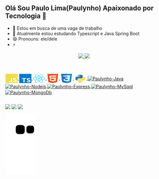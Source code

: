 ## Olá Sou Paulo Lima(Paulynho) Apaixonado por Tecnologia 👋



- 🔭 Estou em busca de uma vaga de trabalho
- 🌱 Atualmente estou estudando Typescript e Java Spring Boot
- 😄 Pronouns: ele/dele
- ⚡ 

<div align="center">
  <a href="https://github.com/Paulynho-lima">
  <img height="160em" src="https://github-readme-stats.vercel.app/api?username=Paulynho-lima&show_icons=true&theme=tokyonight&include_all_commits=true&count_private=true"/>
  <img height="160em" src="https://github-readme-stats.vercel.app/api/top-langs/?username=Paulynho-lima&layout=compact&langs_count=7&theme=merko"/>
</div>
  
  ##

<div style="display: inline_block"><br>
  <img align="center" alt="Paulynho-Js" height="30" width="40" src="https://raw.githubusercontent.com/devicons/devicon/master/icons/javascript/javascript-plain.svg">
  <img align="center" alt="Paulynho-Ts" height="30" width="40" src="https://raw.githubusercontent.com/devicons/devicon/master/icons/typescript/typescript-plain.svg">
  <img align="center" alt="Paulynho-React" height="30" width="40" src="https://raw.githubusercontent.com/devicons/devicon/master/icons/react/react-original.svg">
  <img align="center" alt="Paulynho-HTML" height="30" width="40" src="https://raw.githubusercontent.com/devicons/devicon/master/icons/html5/html5-original.svg">
  <img align="center" alt="Paulynho-CSS" height="30" width="40" src="https://raw.githubusercontent.com/devicons/devicon/master/icons/css3/css3-original.svg">
  <img align="center" alt="Paulynho-Python" height="30" width="40" src="https://raw.githubusercontent.com/devicons/devicon/master/icons/python/python-original.svg">
  <img align="center" alt="Paulynho-Java" height="30" width="40"  
src="https://cdn.jsdelivr.net/gh/devicons/devicon/icons/java/java-original.svg" />
  <img align="center" alt="Paulynho-Nodejs" height="30" width="40"
src="https://cdn.jsdelivr.net/gh/devicons/devicon/icons/nodejs/nodejs-original.svg" />
  <img align="center" alt="Paulynho-Express" height="30" width="40"
src="https://cdn.jsdelivr.net/gh/devicons/devicon/icons/express/express-original.svg" />
  <img align="center" alt="Paulynho-MySqql" height="30" width="40"
src="https://cdn.jsdelivr.net/gh/devicons/devicon/icons/mysql/mysql-original.svg" />
  <img align="center" alt="Paulynho-MongoDb" height="30" width="40"
src="https://cdn.jsdelivr.net/gh/devicons/devicon/icons/mongodb/mongodb-original.svg" />

  ##
  
   
<div> 
  <a href="https://www.linkedin.com/in/paulo-lima/" target="_blank"><img src="https://img.shields.io/badge/-LinkedIn-%230077B5?style=for-the-badge&logo=linkedin&logoColor=white" target="_blank"></a> 
  <a href="https://instagram.com/paulynho_lima_lima" target="_blank"><img src="https://img.shields.io/badge/-Instagram-%23E4405F?style=for-the-badge&logo=instagram&logoColor=white" target="_blank"></a> 
  <a href = "mailto:paulynhofranciscolima@gmail.com"><img src="https://img.shields.io/badge/-Gmail-%23333?style=for-the-badge&logo=gmail&logoColor=white" target="_blank"></a>
  
 
  ![Snake animation](https://github.com/Paulynho-lima/Paulynho-lima/blob/output/github-contribution-grid-snake.svg)
 
</div>
